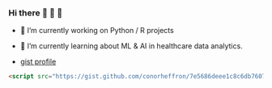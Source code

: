 ### Hi there :dolphin: :wolf: :snake:

- 🔭 I’m currently working on Python / R projects
- 🌱 I’m currently learning about ML & AI in healthcare data analytics.

- [gist profile](https://gist.github.com/conorheffron)

```html
<script src="https://gist.github.com/conorheffron/7e5686deee1c8c6db760700ba3062482.js"></script>
```
<!--
<img src="https://github.com/conorheffron/conorheffron/assets/8218626/95028bf1-c42f-40b6-9a34-853b0eaf544a" alt="drawing" width="200"/>
**conorheffron/conorheffron** is a ✨ _special_ ✨ repository because its `README.md` (this file) appears on your GitHub profile.

Here are some ideas to get you started:

- 🔭 I’m currently working on ...
- 🌱 I’m currently learning ...
- 👯 I’m looking to collaborate on ...
- 🤔 I’m looking for help with ...
- 💬 Ask me about ...
- 📫 How to reach me: ...
- 😄 Pronouns: ...
- ⚡ Fun fact: ...
-->
